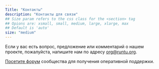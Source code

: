 ```yaml
---
Title: "Контакты"
description: "Контакты для связи"
## Size param refers to the css class for the <section> tag
## Opions are: xsmall, small, medium, large, xlarge, max
## Default is 'auto'
size: "medium"
---
```


Если у вас есть вопрос, предложение или комментарий о нашем проекте, пожалуйста, напишите нам по адресу org@runtu.org.

[Посетите форум](http://forum.runtu.org) сообщества для получения оперативной поддержки.